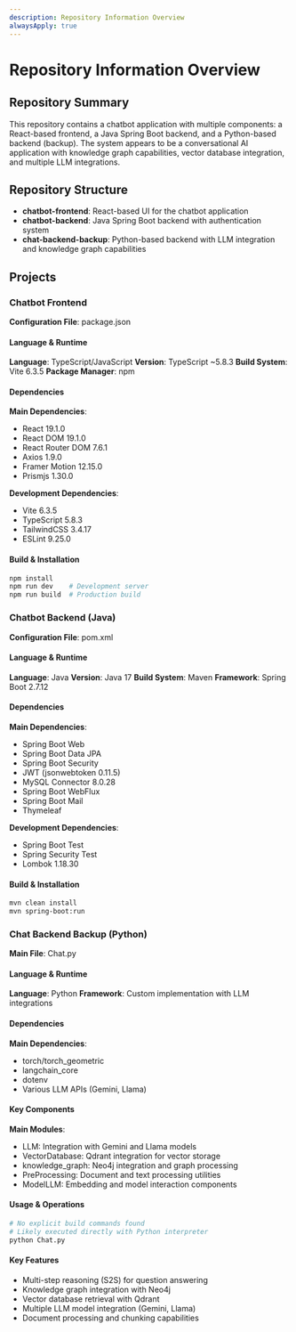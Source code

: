```yaml
---
description: Repository Information Overview
alwaysApply: true
---
```


# Repository Information Overview

## Repository Summary
This repository contains a chatbot application with multiple components: a React-based frontend, a Java Spring Boot backend, and a Python-based backend (backup). The system appears to be a conversational AI application with knowledge graph capabilities, vector database integration, and multiple LLM integrations.

## Repository Structure
- **chatbot-frontend**: React-based UI for the chatbot application
- **chatbot-backend**: Java Spring Boot backend with authentication system
- **chat-backend-backup**: Python-based backend with LLM integration and knowledge graph capabilities

## Projects

### Chatbot Frontend
**Configuration File**: package.json

#### Language & Runtime
**Language**: TypeScript/JavaScript
**Version**: TypeScript ~5.8.3
**Build System**: Vite 6.3.5
**Package Manager**: npm

#### Dependencies
**Main Dependencies**:
- React 19.1.0
- React DOM 19.1.0
- React Router DOM 7.6.1
- Axios 1.9.0
- Framer Motion 12.15.0
- Prismjs 1.30.0

**Development Dependencies**:
- Vite 6.3.5
- TypeScript 5.8.3
- TailwindCSS 3.4.17
- ESLint 9.25.0

#### Build & Installation
```bash
npm install
npm run dev    # Development server
npm run build  # Production build
```

### Chatbot Backend (Java)
**Configuration File**: pom.xml

#### Language & Runtime
**Language**: Java
**Version**: Java 17
**Build System**: Maven
**Framework**: Spring Boot 2.7.12

#### Dependencies
**Main Dependencies**:
- Spring Boot Web
- Spring Boot Data JPA
- Spring Boot Security
- JWT (jsonwebtoken 0.11.5)
- MySQL Connector 8.0.28
- Spring Boot WebFlux
- Spring Boot Mail
- Thymeleaf

**Development Dependencies**:
- Spring Boot Test
- Spring Security Test
- Lombok 1.18.30

#### Build & Installation
```bash
mvn clean install
mvn spring-boot:run
```

### Chat Backend Backup (Python)
**Main File**: Chat.py

#### Language & Runtime
**Language**: Python
**Framework**: Custom implementation with LLM integrations

#### Dependencies
**Main Dependencies**:
- torch/torch_geometric
- langchain_core
- dotenv
- Various LLM APIs (Gemini, Llama)

#### Key Components
**Main Modules**:
- LLM: Integration with Gemini and Llama models
- VectorDatabase: Qdrant integration for vector storage
- knowledge_graph: Neo4j integration and graph processing
- PreProcessing: Document and text processing utilities
- ModelLLM: Embedding and model interaction components

#### Usage & Operations
```bash
# No explicit build commands found
# Likely executed directly with Python interpreter
python Chat.py
```

#### Key Features
- Multi-step reasoning (S2S) for question answering
- Knowledge graph integration with Neo4j
- Vector database retrieval with Qdrant
- Multiple LLM model integration (Gemini, Llama)
- Document processing and chunking capabilities